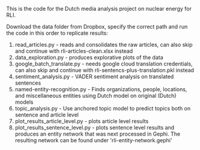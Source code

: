 This is the code for the Dutch media analysis project on nuclear energy for RLI.

Download the data folder from Dropbox, specify the correct path and run the code in this order to replicate results:
1) read_articles.py - reads and consolidates the raw articles, can also skip and continue with rli-articles-clean.xlsx instead
2) data_exploration.py - produces explorative plots of the data
3) google_batch_translate.py - needs google cloud translation credentials, can also skip and continue with rli-sentencs-plus-translation.pkl instead
4) sentiment_analysis.py - VADER sentiment analysis on translated sentences
5) named-entity-recognition.py - Finds organizations, people, locations, and miscellaneous entities using Dutch model on original (Dutch) models
6) topic_analysis.py - Use anchored topic model to predict topics both on sentence and article level
7) plot_results_article_level.py - plots article level results
8) plot_results_sentence_level.py - plots sentence level results and produces an entity network that was next processed in Gephi. 
The resulting network can be found under 'rli-entity-network.gephi'

